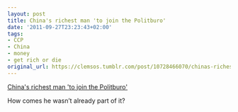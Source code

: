 ```yaml
---
layout: post
title: China's richest man 'to join the Politburo'
date: '2011-09-27T23:23:43+02:00'
tags:
- CCP
- China
- money
- get rich or die
original_url: https://clemsos.tumblr.com/post/10728466070/chinas-richest-man-to-join-the-politburo
---
```

[China's richest man 'to join the Politburo'](http://www.telegraph.co.uk/news/worldnews/asia/china/8789803/Chinas-richest-man-to-join-the-Politburo.html)  

How comes he wasn’t already part of it?

